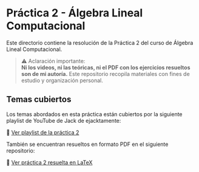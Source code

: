 # Práctica 2 - Álgebra Lineal Computacional

Este directorio contiene la resolución de la Práctica 2 del curso de Álgebra Lineal Computacional.

> ⚠️ Aclaración importante:  
> **Ni los videos, ni las teóricas, ni el PDF con los ejercicios resueltos son de mi autoría.** Este repositorio recopila materiales con fines de estudio y organización personal.

## Temas cubiertos

Los temas abordados en esta práctica están cubiertos por la siguiente playlist de YouTube de Jack de ejacktamente:

🎥 [Ver playlist de la práctica 2](https://www.youtube.com/watch?v=xH-TKf6clPw&list=PLsU9ReJDn9fx1tOk9UWx9Eh1S4gQj1xEG)

También se encuentran resueltos en formato PDF en el siguiente repositorio:

📄 [Ver práctica 2 resuelta en LaTeX](https://github.com/nad-garraz/algebraLinealComputacional/blob/main/2-guia/2-sol.pdf)

